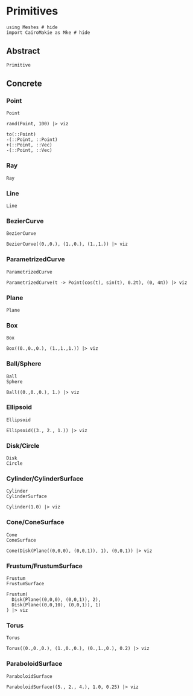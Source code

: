 # Primitives

```@example primitives
using Meshes # hide
import CairoMakie as Mke # hide
```

## Abstract

```@docs
Primitive
```

## Concrete

### Point

```@docs
Point
```

```@example primitives
rand(Point, 100) |> viz
```

```@docs
to(::Point)
-(::Point, ::Point)
+(::Point, ::Vec)
-(::Point, ::Vec)
```

### Ray

```@docs
Ray
```

### Line

```@docs
Line
```

### BezierCurve

```@docs
BezierCurve
```

```@example primitives
BezierCurve((0.,0.), (1.,0.), (1.,1.)) |> viz
```

### ParametrizedCurve

```@docs
ParametrizedCurve
```

```@example primitives
ParametrizedCurve(t -> Point(cos(t), sin(t), 0.2t), (0, 4π)) |> viz
```

### Plane

```@docs
Plane
```

### Box

```@docs
Box
```

```@example primitives
Box((0.,0.,0.), (1.,1.,1.)) |> viz
```

### Ball/Sphere

```@docs
Ball
Sphere
```

```@example primitives
Ball((0.,0.,0.), 1.) |> viz
```

### Ellipsoid

```@docs
Ellipsoid
```

```@example primitives
Ellipsoid((3., 2., 1.)) |> viz
```

### Disk/Circle

```@docs
Disk
Circle
```

### Cylinder/CylinderSurface

```@docs
Cylinder
CylinderSurface
```

```@example primitives
Cylinder(1.0) |> viz
```

### Cone/ConeSurface

```@docs
Cone
ConeSurface
```

```@example primitives
Cone(Disk(Plane((0,0,0), (0,0,1)), 1), (0,0,1)) |> viz
```

### Frustum/FrustumSurface

```@docs
Frustum
FrustumSurface
```

```@example primitives
Frustum(
  Disk(Plane((0,0,0), (0,0,1)), 2),
  Disk(Plane((0,0,10), (0,0,1)), 1)
) |> viz
```

### Torus

```@docs
Torus
```

```@example primitives
Torus((0.,0.,0.), (1.,0.,0.), (0.,1.,0.), 0.2) |> viz
```

### ParaboloidSurface

```@docs
ParaboloidSurface
```

```@example primitives
ParaboloidSurface((5., 2., 4.), 1.0, 0.25) |> viz
```
